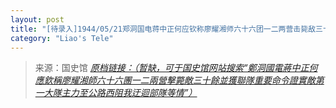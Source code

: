 ```yaml
---
layout: post
title: "[待录入]1944/05/21郑洞国电蒋中正何应钦称廖耀湘师六十六团一二两营击毙敌三十餘并获联队重要命令证实敌第一大队主力至公路西阻我迂迴部队等情"
category: "Liao's Tele"
---
```



> 来源：国史馆 [*原档链接：（暂缺，可于国史馆网站搜索“鄭洞國電蔣中正何應欽稱廖耀湘師六十六團一二兩營擊斃敵三十餘並獲聯隊重要命令證實敵第一大隊主力至公路西阻我迂迴部隊等情”）*]()
